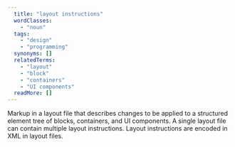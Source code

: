 ```yaml
---
  title: "layout instructions"
  wordClasses: 
    - "noun"
  tags: 
    - "design"
    - "programming"
  synonyms: []
  relatedTerms: 
    - "layout"
    - "block"
    - "containers"
    - "UI components"
  readMore: []
---
```

Markup in a layout file that describes changes to be applied to a structured element tree of blocks, containers, and UI components. A single layout file can contain multiple layout instructions. Layout instructions are encoded in XML in layout files.
